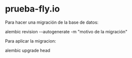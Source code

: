 # prueba-fly.io

Para hacer una migración de la base de datos:

alembic revision --autogenerate -m "motivo de la migración"

Para aplicar la migracion:

alembic upgrade head


